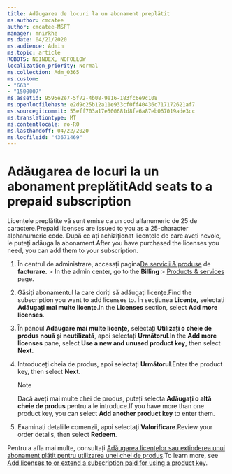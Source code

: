 ```yaml
---
title: Adăugarea de locuri la un abonament preplătit
ms.author: cmcatee
author: cmcatee-MSFT
manager: mnirkhe
ms.date: 04/21/2020
ms.audience: Admin
ms.topic: article
ROBOTS: NOINDEX, NOFOLLOW
localization_priority: Normal
ms.collection: Adm_O365
ms.custom:
- "663"
- "1500007"
ms.assetid: 9595e2e7-5f72-4b08-9e16-183fc6e9c108
ms.openlocfilehash: e2d9c25b12a11e933cf0ff40436c717172621af7
ms.sourcegitcommit: 55eff703a17e500681d8fa6a87eb067019ade3cc
ms.translationtype: MT
ms.contentlocale: ro-RO
ms.lasthandoff: 04/22/2020
ms.locfileid: "43671469"
---
```

# <a name="add-seats-to-a-prepaid-subscription"></a><span data-ttu-id="c2c35-102">Adăugarea de locuri la un abonament preplătit</span><span class="sxs-lookup"><span data-stu-id="c2c35-102">Add seats to a prepaid subscription</span></span>

<span data-ttu-id="c2c35-103">Licențele preplătite vă sunt emise ca un cod alfanumeric de 25 de caractere.</span><span class="sxs-lookup"><span data-stu-id="c2c35-103">Prepaid licenses are issued to you as a 25-character alphanumeric code.</span></span> <span data-ttu-id="c2c35-104">După ce ați achiziționat licențele de care aveți nevoie, le puteți adăuga la abonament.</span><span class="sxs-lookup"><span data-stu-id="c2c35-104">After you have purchased the licenses you need, you can add them to your subscription.</span></span> 

1. <span data-ttu-id="c2c35-105">În centrul de administrare, accesați pagina[De servicii & produse](https://go.microsoft.com/fwlink/p/?linkid=842054) de **facturare.** > </span><span class="sxs-lookup"><span data-stu-id="c2c35-105">In the admin center, go to the **Billing** > [Products & services](https://go.microsoft.com/fwlink/p/?linkid=842054) page.</span></span>

2. <span data-ttu-id="c2c35-106">Găsiți abonamentul la care doriți să adăugați licențe.</span><span class="sxs-lookup"><span data-stu-id="c2c35-106">Find the subscription you want to add licenses to.</span></span> <span data-ttu-id="c2c35-107">În secțiunea **Licențe,** selectați **Adăugați mai multe licențe**.</span><span class="sxs-lookup"><span data-stu-id="c2c35-107">In the **Licenses** section, select **Add more licenses**.</span></span>

3. <span data-ttu-id="c2c35-108">În panoul **Adăugare mai multe licențe,** selectați **Utilizați o cheie de produs nouă și neutilizată**, apoi selectați **Următorul**.</span><span class="sxs-lookup"><span data-stu-id="c2c35-108">In the **Add more licenses** pane, select **Use a new and unused product key**, then select **Next**.</span></span>

4. <span data-ttu-id="c2c35-109">Introduceți cheia de produs, apoi selectați **Următorul**.</span><span class="sxs-lookup"><span data-stu-id="c2c35-109">Enter the product key, then select **Next**.</span></span>

    > [!NOTE]
    > <span data-ttu-id="c2c35-110">Dacă aveți mai multe chei de produs, puteți selecta **Adăugați o altă cheie de produs** pentru a le introduce.</span><span class="sxs-lookup"><span data-stu-id="c2c35-110">If you have more than one product key, you can select **Add another product key** to enter them.</span></span>

5. <span data-ttu-id="c2c35-111">Examinați detaliile comenzii, apoi selectați **Valorificare**.</span><span class="sxs-lookup"><span data-stu-id="c2c35-111">Review your order details, then select **Redeem**.</span></span>

<span data-ttu-id="c2c35-112">Pentru a afla mai multe, consultați [Adăugarea licențelor sau extinderea unui abonament plătit pentru utilizarea unei chei de produs](https://docs.microsoft.com/office365/admin/misc/add-licenses-using-product-key).</span><span class="sxs-lookup"><span data-stu-id="c2c35-112">To learn more, see [Add licenses to or extend a subscription paid for using a product key](https://docs.microsoft.com/office365/admin/misc/add-licenses-using-product-key).</span></span>